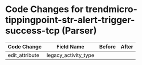 # Code Changes for trendmicro-tippingpoint-str-alert-trigger-success-tcp (Parser)

| Code Change | Field Name | Before | After |
|-------------|------------|--------|-------|
| edit_attribute | legacy_activity_type |  |  |